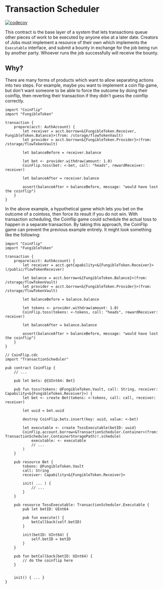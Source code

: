 # Transaction Scheduler

[![codecov](https://codecov.io/gh/austinkline/transaction-scheduler/graph/badge.svg?token=M62XXCBLXK)](https://codecov.io/gh/austinkline/transaction-scheduler)

This contract is the base layer of a system that lets transactions queue other pieces of work to be executed by anyone else at a later date.
Creators of Jobs must implement a resource of their own which implements the `Executable` interface, and submit a bounty in exchange for the job
being run by another party. Whoever runs the job successfully will receive the bounty.

## Why?

There are many forms of products which want to allow separating actions into two steps. For example, maybe you want to
implement a coin flip game, but don't want someone to be able to force the outcome by doing their coinflip, then reverting their
transaction if they didn't guess the coinflip correctly.

```cadence
import "CoinFlip"
import "FungibleToken"

transaction {
    prepare(acct: AuthAccount) {
        let receiver = acct.borrow<&{FungibleToken.Receiver, FungibleToken.Balance}>(from: /storage/flowTokenVault)
        let provider = acct.borrow<&{FungibleToken.Provider}>(from: /storage/flowTokenVault)

        let balanceBefore = receiver.balance

        let bet <- provider.withdraw(amount: 1.0)
        CoinFlip.toss(bet: <-bet, call: "heads", rewardReceiver: receiver)

        let balanceAfter = receiver.balance

        assert(balanceAfter > balanceBefore, message: "would have lost the coinflip")
    }
}
```

In the above example, a hypothetical game which lets you bet on the outcome of a cointoss, then force its result if you do not win.
With transaction scheduling, the Coinflip game could schedule the actual toss to happen in a separate transaction. By taking this approach, 
the CoinFlip game can prevent the previous example entirely. It might look something like the following:

```cadence
import "CoinFlip"
import "FungibleToken"

transaction {
    prepare(acct: AuthAccount) {
        let receiver = acct.getCapability<&{FungibleToken.Receiver}>(/public/flowTokenReceiver)

        let balance = acct.borrow<&{FungibleToken.Balance}>(from: /storage/flowTokenVault)
        let provider = acct.borrow<&{FungibleToken.Provider}>(from: /storage/flowTokenVault)

        let balanceBefore = balance.balance

        let tokens <- provider.withdraw(amount: 1.0)
        CoinFlip.toss(tokens: <-tokens, call: "heads", rewardReceiver: receiver)

        let balanceAfter = balance.balance

        assert(balanceAfter > balanceBefore, message: "would have lost the coinflip")
    }
}

// CoinFlip.cdc
import "TransactionScheduler"

pub contract CoinFlip {
    // ...

    pub let bets: @{UInt64: Bet}

    pub fun toss(tokens: @FungibleToken.Vault, call: String, receiver: Capability<&{FungibleToken.Receiver}>) {
        let bet <- create Bet(tokens: <-tokens, call: call, receiver: receiver)

        let uuid = bet.uuid

        destroy CoinFlip.bets.insert(key: uuid, value: <-bet)

        let executable <- create TossExecutable(betID: uuid)
        CoinFlip.account.borrow<&TransactionScheduler.Container>(from: TransactionScheduler.ContainerStoragePath)!.schedule(
            executable: <- executable
            // ...
        )
    }

    pub resource Bet {
        tokens: @FungibleToken.Vault
        call: String
        receiver: Capability<&{FungibleToken.Receiver}>

        init( ... ) {
            // ...
        }
    }

    pub resource TossExecutable: TransactionScheduler.Executable {
        pub let betID: UInt64

        pub fun execute() {
            betCallback(self.betID)
        }

        init(betID: UInt64) {
            self.betID = betID
        }
    }

    pub fun betCallback(betID: UInt64) {
        // do the coinflip here
    }


    init() { ... }
}
```